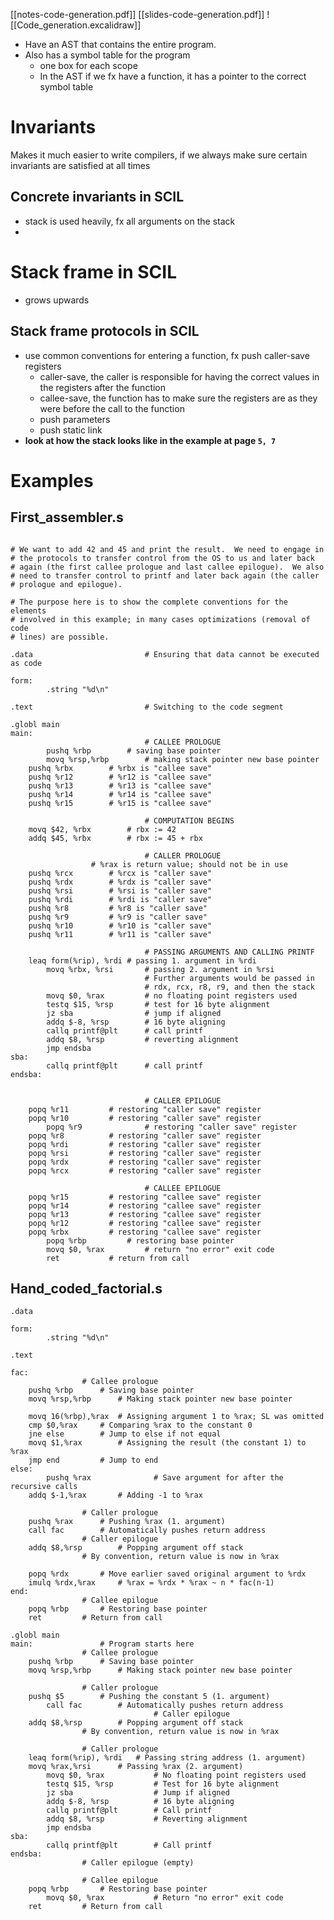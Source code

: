 [[notes-code-generation.pdf]]
[[slides-code-generation.pdf]]
![[Code_generation.excalidraw]]

- Have an AST that contains the entire program.
- Also has a symbol table for the program
	- one box for each scope
	- In the AST if we fx have a function, it has a pointer to the correct symbol table

# Invariants
Makes it much easier to write compilers, if we always make sure certain  invariants are satisfied at all times
## Concrete invariants in SCIL
- stack is used heavily, fx all arguments on the stack
- 
# Stack frame in SCIL
- grows upwards
## Stack frame protocols in SCIL
- use common conventions for entering a function, fx push caller-save registers
	- caller-save, the caller is responsible for having the correct values in the registers after the function
	- callee-save, the function has to make sure the registers are as they were before the call to the function 
	- push parameters
	- push static link
- **look at how the stack looks like in the example at page `5, 7`**
# Examples
## First_assembler.s
```armasm
  
# We want to add 42 and 45 and print the result.  We need to engage in
# the protocols to transfer control from the OS to us and later back
# again (the first callee prologue and last callee epilogue).  We also
# need to transfer control to printf and later back again (the caller
# prologue and epilogue).

# The purpose here is to show the complete conventions for the elements
# involved in this example; in many cases optimizations (removal of code
# lines) are possible.

.data                         # Ensuring that data cannot be executed as code

form:
        .string	"%d\n"

.text                         # Switching to the code segment

.globl main
main:
                              # CALLEE PROLOGUE
        pushq %rbp	      # saving base pointer
        movq %rsp,%rbp	      # making stack pointer new base pointer
	pushq %rbx	      # %rbx is "callee save"
	pushq %r12	      # %r12 is "callee save"
	pushq %r13	      # %r13 is "callee save"
	pushq %r14	      # %r14 is "callee save"
	pushq %r15	      # %r15 is "callee save"

                              # COMPUTATION BEGINS
	movq $42, %rbx	      # rbx := 42
	addq $45, %rbx	      # rbx := 45 + rbx

                              # CALLER PROLOGUE
			      # %rax is return value; should not be in use
	pushq %rcx	      # %rcx is "caller save"
	pushq %rdx	      # %rdx is "caller save"
	pushq %rsi	      # %rsi is "caller save"
	pushq %rdi	      # %rdi is "caller save"
	pushq %r8	      # %r8 is "caller save"
	pushq %r9	      # %r9 is "caller save"
	pushq %r10	      # %r10 is "caller save"
	pushq %r11	      # %r11 is "caller save"

                              # PASSING ARGUMENTS AND CALLING PRINTF
	leaq form(%rip), %rdi # passing 1. argument in %rdi
        movq %rbx, %rsi	      # passing 2. argument in %rsi
                              # Further arguments would be passed in
                              # rdx, rcx, r8, r9, and then the stack
        movq $0, %rax         # no floating point registers used
        testq $15, %rsp       # test for 16 byte alignment
        jz sba                # jump if aligned
        addq $-8, %rsp        # 16 byte aligning
        callq printf@plt      # call printf
        addq $8, %rsp         # reverting alignment
        jmp endsba
sba:
        callq printf@plt      # call printf
endsba:


                              # CALLER EPILOGUE
	popq %r11	      # restoring "caller save" register
	popq %r10	      # restoring "caller save" register
        popq %r9              # restoring "caller save" register
	popq %r8	      # restoring "caller save" register
	popq %rdi	      # restoring "caller save" register
	popq %rsi	      # restoring "caller save" register
	popq %rdx	      # restoring "caller save" register
	popq %rcx	      # restoring "caller save" register

                              # CALLEE EPILOGUE
	popq %r15	      # restoring "callee save" register
	popq %r14	      # restoring "callee save" register
	popq %r13	      # restoring "callee save" register
	popq %r12	      # restoring "callee save" register
	popq %rbx	      # restoring "callee save" register
        popq %rbp	      # restoring base pointer
        movq $0, %rax         # return "no error" exit code
        ret		      # return from call
```

## Hand_coded_factorial.s
```armasm
.data

form:
        .string	"%d\n"

.text

fac:
				# Callee prologue
	pushq %rbp		# Saving base pointer
	movq %rsp,%rbp		# Making stack pointer new base pointer
	
	movq 16(%rbp),%rax	# Assigning argument 1 to %rax; SL was omitted
	cmp $0,%rax		# Comparing %rax to the constant 0
	jne else		# Jump to else if not equal
	movq $1,%rax		# Assigning the result (the constant 1) to %rax
	jmp end			# Jump to end
else:
        pushq %rax              # Save argument for after the recursive calls
	addq $-1,%rax		# Adding -1 to %rax
	
				# Caller prologue
	pushq %rax		# Pushing %rax (1. argument)
	call fac		# Automatically pushes return address
				# Caller epilogue
	addq $8,%rsp		# Popping argument off stack
				# By convention, return value is now in %rax
	
	popq %rdx		# Move earlier saved original argument to %rdx
	imulq %rdx,%rax		# %rax = %rdx * %rax ~ n * fac(n-1)
end:
				# Callee epilogue
	popq %rbp		# Restoring base pointer
	ret			# Return from call

.globl main
main:				# Program starts here
				# Callee prologue
	pushq %rbp		# Saving base pointer
	movq %rsp,%rbp		# Making stack pointer new base pointer

				# Caller prologue
	pushq $5		# Pushing the constant 5 (1. argument)
        call fac		# Automatically pushes return address
                                # Caller epilogue
	addq $8,%rsp		# Popping argument off stack
				# By convention, return value is now in %rax

				# Caller prologue
 	leaq form(%rip), %rdi	# Passing string address (1. argument)
	movq %rax,%rsi		# Passing %rax (2. argument)
        movq $0, %rax           # No floating point registers used
        testq $15, %rsp         # Test for 16 byte alignment
        jz sba                  # Jump if aligned
        addq $-8, %rsp          # 16 byte aligning
        callq printf@plt        # Call printf
        addq $8, %rsp           # Reverting alignment
        jmp endsba
sba:
        callq printf@plt        # Call printf
endsba:
				# Caller epilogue (empty)

				# Callee epilogue
	popq %rbp		# Restoring base pointer
        movq $0, %rax           # Return "no error" exit code
	ret			# Return from call
```
